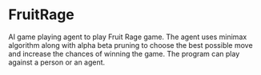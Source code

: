 # FruitRage
 AI game playing agent to play Fruit Rage game. The agent uses minimax algorithm along with alpha beta pruning to choose the best possible move and increase the chances of winning the game. The program can play against a person or an agent.
